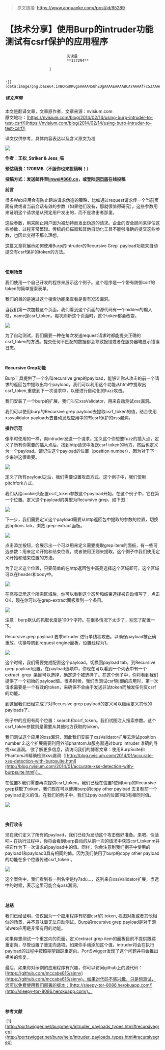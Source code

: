 > 原文链接: https://www.anquanke.com//post/id/85289 


# 【技术分享】使用Burp的intruder功能测试有csrf保护的应用程序


                                阅读量   
                                **137294**
                            
                        |
                        
                                                                                                                                    ![](data:image/png;base64,iVBORw0KGgoAAAANSUhEUgAAAAEAAAABCAYAAAAfFcSJAAAAAXNSR0IArs4c6QAAAARnQU1BAACxjwv8YQUAAAAJcEhZcwAADsQAAA7EAZUrDhsAAAANSURBVBhXYzh8+PB/AAffA0nNPuCLAAAAAElFTkSuQmCC)
                                                                                            



##### 译文声明

本文是翻译文章，文章原作者，文章来源：nvisium.com
                                <br>原文地址：[https://nvisium.com/blog/2014/02/14/using-burp-intruder-to-test-csrf/](https://nvisium.com/blog/2014/02/14/using-burp-intruder-to-test-csrf/)

译文仅供参考，具体内容表达以及含义原文为准

[![](https://p4.ssl.qhimg.com/t01a6fd06521f3252e1.png)](https://p4.ssl.qhimg.com/t01a6fd06521f3252e1.png)



**作者：****王松_Striker &amp; Jess_喵******

**预估稿费：170RMB（不服你也来投稿啊！）**

**<strong><strong>投稿方式：发送邮件至**[**linwei#360.cn**](mailto:linwei@360.cn)**，或登陆**[**网页版**](http://bobao.360.cn/contribute/index)**在线投稿**</strong></strong>



**前言**

很多Web应用会有防止跨站请求伪造的策略，比如通过request请求传一个当前页面有效或者当前会话有效的参数（如果他们没有，那就很值得研究）。这些参数用来证明这个请求是从预定用户发出的，而不是攻击者那里。

这些参数，用来防止用户因为被劫持而发出伪造的请求。企业的安全顾问来评估这些参数，过程非常繁琐。传统的扫描器和其他自动化工具不能够准确的提交这些参数，也因此变得不那么理想。

这篇文章将展示如何使用Burp的intruder的Recursive Grep  payload功能来自动提交有csrf保护的token的方法。

<br>

**使用场景**

我们使用一个自己开发的程序来展示这个例子。这个程序是一个带有防御csrf的token的简单搜索表单。

我们的目的是通过这个搜索功能来查看是否有XSS漏洞。

当我们第一次加载这个页面，我们看到这个页面的源代码有一个hidden的输入框，name是csrf_token。每次刷新这个页面时，这个token都会改变。

[![](https://p0.ssl.qhimg.com/t01b88d2feb70c63676.jpg)](https://p0.ssl.qhimg.com/t01b88d2feb70c63676.jpg)

为了自动测试，我们需要一种在每次发送request请求时都能提交正确的csrf_token的方法。提交任何不匹配的数据都会导致报错或者在服务器端显示错误日志。

<br>

**Recursive Grep功能**

Burp工具提供了一个名叫recursive grep的payload，能够让你从攻击的前一个请求的返回包中提取出每个payload，我们可以利用这个功能从html中提取出csrf_token,重放到下一次请求中，以便进行自动化的fuzz攻击。

我们安装了一个burp的扩展，我们叫它xssValidator，用来自动测试xss漏洞。

我们可以使用burp的Recursive grep payload去提取csrf_token的值，结合使用xssvalidator payloads去自动发现应用中的有csrf保护的xss漏洞。



**操作示范**

像平时使用的一样，向intruder发送一个请求，定义这个你想要fuzz的插入点，定义了所有你需要的插入点后，找到http请求中发送csrf token的地方，然后也定义为一个payload。请记住这个payload的位置（position number），因为对于下一步来讲这很重要。

[![](https://p4.ssl.qhimg.com/t01283f90f57ac01d2b.jpg)](https://p4.ssl.qhimg.com/t01283f90f57ac01d2b.jpg)

定义了所有payload之后，我们需要设置攻击方式，这个例子中，我们使用pitchfork方式。

我们从给cookie头配置csrf_token参数这个payload开始，在这个例子中，它在第一个位置。定义这个payload的类型为Recursive grep，如下图：

[![](https://p5.ssl.qhimg.com/t01151d802ba09914b5.jpg)](https://p5.ssl.qhimg.com/t01151d802ba09914b5.jpg)

下一步，我们需要定义这个payload需要从http返回包中提取的参数的位置，切换到options tab，浏览 grep-extract面板。

[![](https://p1.ssl.qhimg.com/t013ed9a9a296930b06.jpg)](https://p1.ssl.qhimg.com/t013ed9a9a296930b06.jpg)

点击添加按钮，会展示出一个可以用来定义需要提取grep item的面板，有一些可选参数：用来定义开始和结束位置，或者使用正则来提取。这个例子中我们使用定义开始和结束位置的方法。

为了定义这个位置，只要简单的在http返回包中高亮选择这个区域即可。这个区域可以在header和body中。

[![](https://p1.ssl.qhimg.com/t01418537c89d4d7dfe.jpg)](https://p1.ssl.qhimg.com/t01418537c89d4d7dfe.jpg)

在高亮显示这个所需区域后，你可以看到这个态势和结束选择被自动填写了，点击OK，现在你可以在grep-extract面板看到一个条目。

[![](https://p0.ssl.qhimg.com/t01f27950520b384028.jpg)](https://p0.ssl.qhimg.com/t01f27950520b384028.jpg)

注意：burp默认的抓取长度是100个字符。在很多情况下太少了，别忘了配置一下。

Recursive grep payload 要求intruder 进行单线程攻击。以确保payload被正确重放，切换导航到request engine面板，设置线程为1。

[![](https://p0.ssl.qhimg.com/t017dd7929e1af73918.jpg)](https://p0.ssl.qhimg.com/t017dd7929e1af73918.jpg)

这个时候，我们需要完成配置这个payload。切换回payload tab，到Recursive grep payload设置。在payload选项中，你现在可以看到一个列表中有一个extract  grep  条目可以选择，确定这个被选择了。在这个例子中，你将看到我们提供了一个初始的payload值。很多时候，我们当测试csrf防御的应用时，第一次请求需要是一个有效的token，来确保不会由于发送非法token而触发任何反csrf的功能。

到这里我们已经完成了对Recursive grep payload的定义可以继续定义其他的payloads了。

例子中的应用有两个位置：search和csrf_token。我们试图注入搜索参数。这个csrf_token参数则是需要从其他地方获取的token。

我们测试这个应用的xss漏洞，因此我们安装了xssValidator扩展去测试position number 2.这个扩展需要利用外部phantomJs服务器通过burp intruder 准确的寻找xss漏洞。 欲了解更多信息，请访问我们的博客文章：使用BurpSuite和PhantomJS精确检测xss漏洞（[http://blog.nvisium.com/2014/01/accurate-xss-detection-with-burpsuite.html](http://blog.nvisium.com/2014/01/accurate-xss-detection-with-burpsuite.html)）。

在位置3 我们需要再次提供csrf_token。我们已经在位置1使用burp的Recursive grep获取了token，我们现在可以使用burp的copy other payload 去复制前一个payload定义的值。在我们的例子中，我们让payload的位置1和3有相同时值。

[![](https://p3.ssl.qhimg.com/t017544bf294ef35f76.jpg)](https://p3.ssl.qhimg.com/t017544bf294ef35f76.jpg)

<br>

**执行攻击**

现在我们定义了所有的payload，我们已经为发动这个攻击做好准备。来吧，快活吧~ 在执行过程中，你将会看到burp自动的从前一次的请求中获取csrf_tokenm并把它作为下一次请求的payload中的值。同样，你会注意到我们例子中使用的payload1和payload3具有相同的值。因为我们使用了burp的copy other payload的功能在多个位置传递csrf_token 。

[![](https://p3.ssl.qhimg.com/t015e991db84957050d.jpg)](https://p3.ssl.qhimg.com/t015e991db84957050d.jpg)

这个案例中，我们看到有一列名字是fy7sdu…，这列来自xssValidator扩展，当选中的时候，表示这里可能会有xss漏洞。

<br>

**总结**

我们已经证明，仅仅因为一个应用程序有防御csrf的 token, 视图对象或者其他相似的场景，并不意味着无法自动测试。Burp的recursive grep payload是对于测试web应用是非常有用的功能。

如果你想测试一个重定向的页面，定义extract grep item的面板目前不提供跟踪重定向，尽管设置了重定向选项。如果你手动添加这个值，intruder将会在执行payload的过程中按照期望跟踪重定向。PortSwigger发现了这个问题并将会推出相关的修复。

最后，如果你对示例的应用程序有兴趣，你可以访问github上的源代码：[https://github.com/mccabe615/sinny](https://github.com/mccabe615/sinny)。如果对代码不感兴趣，只是想测试，您可以免费使用我们部署的版本：[http://sleepy-tor-8086.herokuapp.com/](http://sleepy-tor-8086.herokuapp.com/)。

<br>

**参考文献**

 [1] [http://portswigger.net/burp/help/intruder_payloads_types.html#recursivegrep](http://portswigger.net/burp/help/intruder_payloads_types.html#recursivegrep)
